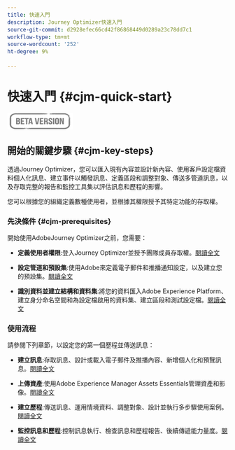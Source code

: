 ```yaml
---
title: 快速入門
description: Journey Optimizer快速入門
source-git-commit: d2928efec66cd42f86868449d0289a23c78dd7c1
workflow-type: tm+mt
source-wordcount: '252'
ht-degree: 9%

---
```


# 快速入門 {#cjm-quick-start}

![](assets/do-not-localize/badge.png)

## 開始的關鍵步驟 {#cjm-key-steps}

透過Journey Optimizer，您可以匯入現有內容並設計新內容、使用客戶設定檔資料個人化訊息、建立事件以觸發訊息、定義區段和調整對象、傳送多管道訊息，以及存取完整的報告和監控工具集以評估訊息和歷程的影響。

您可以根據您的組織定義數種使用者，並根據其權限授予其特定功能的存取權。

### 先決條件 {#cjm-prerequisites}

開始使用AdobeJourney Optimizer之前，您需要：

* **定義使用者權限**:登入Journey Optimizer並授予團隊成員存取權。[閱讀全文](../using/administration/permissions.md)

* **設定管道和預設集**:使用Adobe來定義電子郵件和推播通知設定，以及建立您的預設集。[閱讀全文](../using/configuration/message-presets.md)

* **識別資料並建立結構和資料集**:將您的資料匯入Adobe Experience Platform、建立身分命名空間和為設定檔啟用的資料集、建立區段和測試設定檔。[閱讀全文](https://experienceleague.adobe.com/docs/experience-platform/ingestion/home.html)


### 使用流程

請參閱下列章節，以設定您的第一個歷程並傳送訊息：

* **建立訊息**:存取訊息、設計或載入電子郵件及推播內容、新增個人化和預覽訊息。[閱讀全文](create-message.md)

* **上傳資產**:使用Adobe Experience Manager Assets Essentials管理資產和影像。[閱讀全文](assets-essentials.md)

<!--* **Define audience**: create segments, create events, manage consent and privacy. [Read more](audiences.md)-->

* **建立歷程**:傳送訊息、運用情境資料、調整對象、設計並執行多步驟使用案例。[閱讀全文](building-journeys/journey.md)

* **監控訊息和歷程**:控制訊息執行、檢查訊息和歷程報告、後續傳遞能力量度。[閱讀全文](message-monitoring.md)
